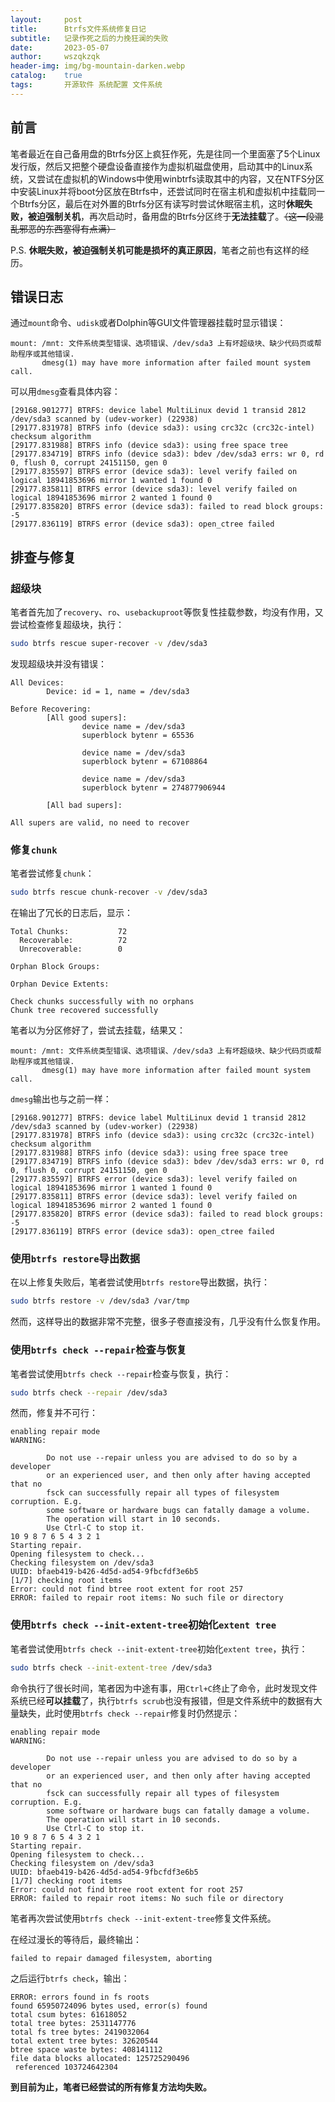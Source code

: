 ```yaml
---
layout:     post
title:      Btrfs文件系统修复日记
subtitle:   记录作死之后的力挽狂澜的失败
date:       2023-05-07
author:     wszqkzqk
header-img: img/bg-mountain-darken.webp
catalog:    true
tags:       开源软件 系统配置 文件系统
---
```


## 前言

笔者最近在自己备用盘的Btrfs分区上疯狂作死，先是往同一个里面塞了5个Linux发行版，然后又把整个硬盘设备直接作为虚拟机磁盘使用，启动其中的Linux系统，又尝试在虚拟机的Windows中使用winbtrfs读取其中的内容，又在NTFS分区中安装Linux并将boot分区放在Btrfs中，还尝试同时在宿主机和虚拟机中挂载同一个Btrfs分区，最后在对外置的Btrfs分区有读写时尝试休眠宿主机，这时**休眠失败，被迫强制关机**，再次启动时，备用盘的Btrfs分区终于**无法挂载**了。~~（这一段混乱邪恶的东西塞得有点满）~~

P.S. **休眠失败，被迫强制关机可能是损坏的真正原因**，笔者之前也有这样的经历。

## 错误日志

通过`mount`命令、`udisk`或者Dolphin等GUI文件管理器挂载时显示错误：

```
mount: /mnt: 文件系统类型错误、选项错误、/dev/sda3 上有坏超级块、缺少代码页或帮助程序或其他错误.
       dmesg(1) may have more information after failed mount system call.
```

可以用`dmesg`查看具体内容：

```
[29168.901277] BTRFS: device label MultiLinux devid 1 transid 2812 /dev/sda3 scanned by (udev-worker) (22938)
[29177.831978] BTRFS info (device sda3): using crc32c (crc32c-intel) checksum algorithm
[29177.831988] BTRFS info (device sda3): using free space tree
[29177.834719] BTRFS info (device sda3): bdev /dev/sda3 errs: wr 0, rd 0, flush 0, corrupt 24151150, gen 0
[29177.835597] BTRFS error (device sda3): level verify failed on logical 18941853696 mirror 1 wanted 1 found 0
[29177.835811] BTRFS error (device sda3): level verify failed on logical 18941853696 mirror 2 wanted 1 found 0
[29177.835820] BTRFS error (device sda3): failed to read block groups: -5
[29177.836119] BTRFS error (device sda3): open_ctree failed
```

## 排查与修复

### 超级块

笔者首先加了`recovery`、`ro`、`usebackuproot`等恢复性挂载参数，均没有作用，又尝试检查修复超级块，执行：

```bash
sudo btrfs rescue super-recover -v /dev/sda3
```

发现超级块并没有错误：

```
All Devices:
        Device: id = 1, name = /dev/sda3

Before Recovering:
        [All good supers]:
                device name = /dev/sda3
                superblock bytenr = 65536

                device name = /dev/sda3
                superblock bytenr = 67108864

                device name = /dev/sda3
                superblock bytenr = 274877906944

        [All bad supers]:

All supers are valid, no need to recover
```

### 修复`chunk`

笔者尝试修复`chunk`：

```bash
sudo btrfs rescue chunk-recover -v /dev/sda3
```

在输出了冗长的日志后，显示：

```
Total Chunks:           72
  Recoverable:          72
  Unrecoverable:        0

Orphan Block Groups:

Orphan Device Extents:

Check chunks successfully with no orphans
Chunk tree recovered successfully
```

笔者以为分区修好了，尝试去挂载，结果又：

```
mount: /mnt: 文件系统类型错误、选项错误、/dev/sda3 上有坏超级块、缺少代码页或帮助程序或其他错误.
       dmesg(1) may have more information after failed mount system call.
```

`dmesg`输出也与之前一样：

```
[29168.901277] BTRFS: device label MultiLinux devid 1 transid 2812 /dev/sda3 scanned by (udev-worker) (22938)
[29177.831978] BTRFS info (device sda3): using crc32c (crc32c-intel) checksum algorithm
[29177.831988] BTRFS info (device sda3): using free space tree
[29177.834719] BTRFS info (device sda3): bdev /dev/sda3 errs: wr 0, rd 0, flush 0, corrupt 24151150, gen 0
[29177.835597] BTRFS error (device sda3): level verify failed on logical 18941853696 mirror 1 wanted 1 found 0
[29177.835811] BTRFS error (device sda3): level verify failed on logical 18941853696 mirror 2 wanted 1 found 0
[29177.835820] BTRFS error (device sda3): failed to read block groups: -5
[29177.836119] BTRFS error (device sda3): open_ctree failed
```

### 使用`btrfs restore`导出数据

在以上修复失败后，笔者尝试使用`btrfs restore`导出数据，执行：

```bash
sudo btrfs restore -v /dev/sda3 /var/tmp
```

然而，这样导出的数据非常不完整，很多子卷直接没有，几乎没有什么恢复作用。

### 使用`btrfs check --repair`检查与恢复

笔者尝试使用`btrfs check --repair`检查与恢复，执行：

```bash
sudo btrfs check --repair /dev/sda3
```

然而，修复并不可行：

```
enabling repair mode
WARNING:

        Do not use --repair unless you are advised to do so by a developer
        or an experienced user, and then only after having accepted that no
        fsck can successfully repair all types of filesystem corruption. E.g.
        some software or hardware bugs can fatally damage a volume.
        The operation will start in 10 seconds.
        Use Ctrl-C to stop it.
10 9 8 7 6 5 4 3 2 1
Starting repair.
Opening filesystem to check...
Checking filesystem on /dev/sda3
UUID: bfaeb419-b426-4d5d-ad54-9fbcfdf3e6b5
[1/7] checking root items
Error: could not find btree root extent for root 257
ERROR: failed to repair root items: No such file or directory
```

### 使用`btrfs check --init-extent-tree`初始化`extent tree`

笔者尝试使用`btrfs check --init-extent-tree`初始化`extent tree`，执行：

```bash
sudo btrfs check --init-extent-tree /dev/sda3
```

命令执行了很长时间，笔者因为中途有事，用`Ctrl+C`终止了命令，此时发现文件系统已经**可以挂载**了，执行`btrfs scrub`也没有报错，但是文件系统中的数据有大量缺失，此时使用`btrfs check --repair`修复时仍然提示：

```
enabling repair mode
WARNING:

        Do not use --repair unless you are advised to do so by a developer
        or an experienced user, and then only after having accepted that no
        fsck can successfully repair all types of filesystem corruption. E.g.
        some software or hardware bugs can fatally damage a volume.
        The operation will start in 10 seconds.
        Use Ctrl-C to stop it.
10 9 8 7 6 5 4 3 2 1
Starting repair.
Opening filesystem to check...
Checking filesystem on /dev/sda3
UUID: bfaeb419-b426-4d5d-ad54-9fbcfdf3e6b5
[1/7] checking root items
Error: could not find btree root extent for root 257
ERROR: failed to repair root items: No such file or directory
```

笔者再次尝试使用`btrfs check --init-extent-tree`修复文件系统。

在经过漫长的等待后，最终输出：

```
failed to repair damaged filesystem, aborting
```

之后运行`btrfs check`，输出：

```
ERROR: errors found in fs roots
found 65950724096 bytes used, error(s) found
total csum bytes: 61618052
total tree bytes: 2531147776
total fs tree bytes: 2419032064
total extent tree bytes: 32620544
btree space waste bytes: 408141112
file data blocks allocated: 125725290496
 referenced 103724642304
```

**到目前为止，笔者已经尝试的所有修复方法均失败。**


